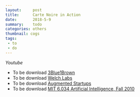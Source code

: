 ```yaml
---
layout:     post
title:      Carte Noire in Action
date:       2018-5-9
summary:    todo
categories: others
thumbnail: cogs
tags:
 - to
 - do
---
```


*Youtube* 
* To be download [3Blue1Brown](https://www.youtube.com/channel/UCYO_jab_esuFRV4b17AJtAw/playlists)  
* To be download [Welch Labs](https://www.youtube.com/user/Taylorns34/playlists)
* To be download [Augmented Startups](https://www.youtube.com/channel/UCFJPdVHPZOYhSyxmX_C_Pew/playlists)
* To be download [MIT 6.034 Artificial Intelligence, Fall 2010](https://www.youtube.com/playlist?list=PLUl4u3cNGP63gFHB6xb-kVBiQHYe_4hSi)
